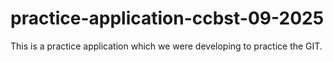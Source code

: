 # practice-application-ccbst-09-2025
This is a practice application which we were developing to practice the GIT.
